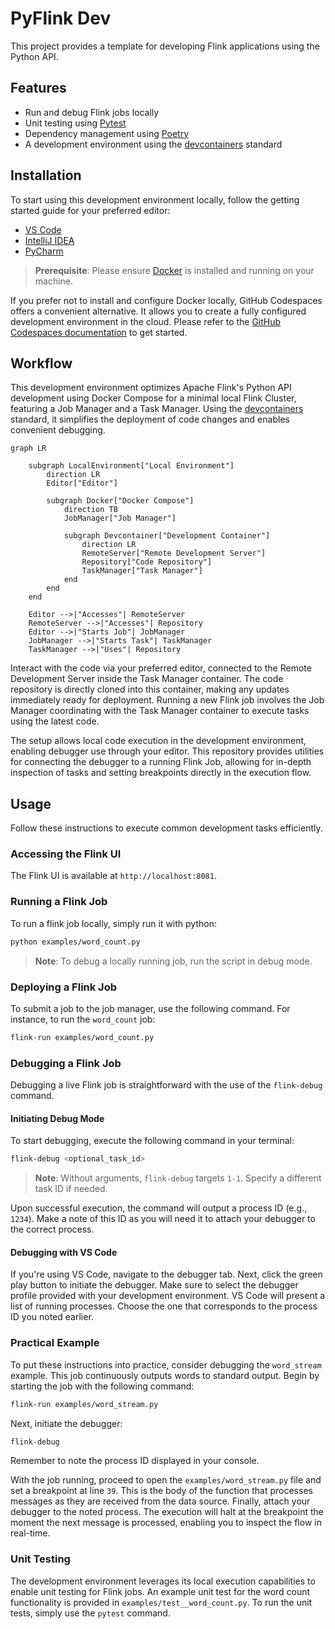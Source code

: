 # PyFlink Dev

This project provides a template for developing Flink applications using the Python API.

## Features

- Run and debug Flink jobs locally
- Unit testing using [Pytest](https://pytest.org/)
- Dependency management using [Poetry](https://python-poetry.org/)
- A development environment using the [devcontainers](https://containers.dev/) standard

## Installation

To start using this development environment locally, follow the getting started guide for your preferred editor:

- [VS Code](https://code.visualstudio.com/docs/devcontainers/containers)
- [IntelliJ IDEA](https://www.jetbrains.com/help/idea/connect-to-devcontainer.html)
- [PyCharm](https://www.jetbrains.com/help/pycharm/connect-to-devcontainer.html)

> **Prerequisite**: Please ensure [Docker](https://www.docker.com/) is installed and running on your machine.

If you prefer not to install and configure Docker locally, GitHub Codespaces offers a convenient alternative. It allows you to create a fully configured development environment in the cloud. Please refer to the [GitHub Codespaces documentation](https://docs.github.com/en/codespaces) to get started.

## Workflow

This development environment optimizes Apache Flink's Python API development using Docker Compose for a minimal local Flink Cluster, featuring a Job Manager and a Task Manager. Using the [devcontainers](https://containers.dev/) standard, it simplifies the deployment of code changes and enables convenient debugging.

```mermaid
graph LR

    subgraph LocalEnvironment["Local Environment"]
        direction LR
        Editor["Editor"]

        subgraph Docker["Docker Compose"]
            direction TB
            JobManager["Job Manager"]

            subgraph Devcontainer["Development Container"]
                direction LR
                RemoteServer["Remote Development Server"]
                Repository["Code Repository"]
                TaskManager["Task Manager"]
            end
        end
    end

    Editor -->|"Accesses"| RemoteServer
    RemoteServer -->|"Accesses"| Repository
    Editor -->|"Starts Job"| JobManager
    JobManager -->|"Starts Task"| TaskManager
    TaskManager -->|"Uses"| Repository
```

Interact with the code via your preferred editor, connected to the Remote Development Server inside the Task Manager container. The code repository is directly cloned into this container, making any updates immediately ready for deployment. Running a new Flink job involves the Job Manager coordinating with the Task Manager container to execute tasks using the latest code.

The setup allows local code execution in the development environment, enabling debugger use through your editor. This repository provides utilities for connecting the debugger to a running Flink Job, allowing for in-depth inspection of tasks and setting breakpoints directly in the execution flow.

## Usage

Follow these instructions to execute common development tasks efficiently.

### Accessing the Flink UI

The Flink UI is available at `http://localhost:8081`.

### Running a Flink Job

To run a flink job locally, simply run it with python:

```bash
python examples/word_count.py
```

> **Note**: To debug a locally running job, run the script in debug mode.

### Deploying a Flink Job

To submit a job to the job manager, use the following command. For instance, to run the `word_count` job:

```bash
flink-run examples/word_count.py
```

### Debugging a Flink Job

Debugging a live Flink job is straightforward with the use of the `flink-debug` command.

#### Initiating Debug Mode

To start debugging, execute the following command in your terminal:

```bash
flink-debug <optional_task_id>
```

> **Note**: Without arguments, `flink-debug` targets `1-1`. Specify a different task ID if needed.

Upon successful execution, the command will output a process ID (e.g., `1234`). Make a note of this ID as you will need it to attach your debugger to the correct process.

#### Debugging with VS Code

If you're using VS Code, navigate to the debugger tab. Next, click the green play button to initiate the debugger. Make sure to select the debugger profile provided with your development environment. VS Code will present a list of running processes. Choose the one that corresponds to the process ID you noted earlier. 

### Practical Example

To put these instructions into practice, consider debugging the `word_stream` example. This job continuously outputs words to standard output. Begin by starting the job with the following command:

```bash
flink-run examples/word_stream.py
```

Next, initiate the debugger:

```bash
flink-debug
```

Remember to note the process ID displayed in your console.

With the job running, proceed to open the `examples/word_stream.py` file and set a breakpoint at line `39`. This is the body of the function that processes messages as they are received from the data source. Finally, attach your debugger to the noted process. The execution will halt at the breakpoint the moment the next message is processed, enabling you to inspect the flow in real-time.

### Unit Testing

The development environment leverages its local execution capabilities to enable unit testing for Flink jobs. An example unit test for the word count functionality is provided in `examples/test__word_count.py`. To run the unit tests, simply use the `pytest` command.
